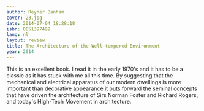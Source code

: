 ```yaml
---
author: Reyner Banham
cover: 23.jpg
date: 2014-07-04 18:28:18
isbn: 0851397492
lang: nl
layout: review
title: The Architecture of the Well-tempered Environment
year: 2014
---
```

This is an excellent book. I read it in the early 1970's and it has to be a classic as it has stuck with me all this time. By suggesting that the mechanical and electrical apparatus of our modern dwellings is more  important than decorative appearance it puts forward the seminal concepts  that have driven the architecture of Sirs Norman Foster and Richard Rogers,  and today's High-Tech Movement in architecture.
